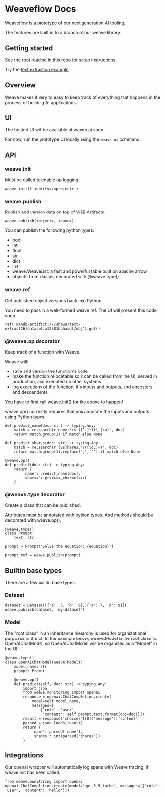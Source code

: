 # Weaveflow Docs

Weaveflow is a prototype of our next generation AI tooling.

The features are built in to a branch of our weave library.

## Getting started

See the [root readme](/README.md) in this repo for setup instructions.

Try the [text extraction example](/examples/text-extract/)

## Overview

Weave makes it very to easy to keep track of everything that happens in the process of building AI applications.

## UI

The hosted UI will be available at wandb.ai soon.

For now, run the prototype UI locally using the `weave ui` command.

## API

### weave.init

Must be called to enable op logging.

```
weave.init(f'<entity>/<project>')
```

### weave.publish

Publish and version data on top of W&B Artifacts.

```
weave.publish(<object>, <name>)
```

You can publish the following python types:

- bool
- int
- float
- str
- dict
- list
- weave.WeaveList: a fast and powerful table built on apache arrow
- objects from classes decorated with @weave.type()

### weave.ref

Get published object versions back into Python.

You need to pass in a well-formed weave ref. The UI will present this code soon.

```
ref('wandb-artifact:///shawn/text-extract26/dataset:a12581bahasdf/obj').get()
```

### @weave.op decorator

Keep track of a function with Weave.

Weave will:

- save and version the function's code
- make the function relocatable so it can be called from the UI, served in production, and executed on other systems
- log executions of the function, it's inputs and outputs, and ancestors and descendents

You have to first call weave.init() for the above to happen!

weave.op() currently requires that you annotate the inputs and outputs using Python types.

```
def predict_name(doc: str) -> typing.Any:
    match = re.search(r'name.*is ([^.]*)(\.|\n)', doc)
    return match.group(1) if match else None

def predict_shares(doc: str) -> typing.Any:
    match = re.search(r'[Ss]hares.*?([\d,]+)', doc)
    return match.group(1).replace(',', '') if match else None

@weave.op()
def predict(doc: str) -> typing.Any:
    return {
        'name': predict_name(doc),
        'shares': predict_shares(doc)
    }
```

### @weave.type decorator

Create a class that can be published.

Attributes must be annotated with python types. And methods should be decorated with weave.op().

```
@weave.type()
class Prompt:
    text: str

prompt = Prompt('Solve the equation: {equation}')

prompt_ref = weave.publish(prompt)
```

## Builtin base types

There are a few builtin base types.

### Dataset

```
dataset = Dataset([{'a': 5, 'b': 6}, {'a': 7, 'd': 9}])
weave.publish(dataset, 'my-dataset')
```

### Model

The "root class" in an inheritance hierarchy is used for organizational purposes in the UI. In the example below, weave.Model is the root class for OpenAIChatModel, so OpenAIChatModel will be organized as a "Model" in the UI.

```
@weave.type()
class OpenAIChatModel(weave.Model):
    model_name: str
    prompt: Prompt

    @weave.op()
    def predict(self, doc: str) -> typing.Any:
        import json
        from weave.monitoring import openai
        response = openai.ChatCompletion.create(
            model=self.model_name,
            messages=[
                {'role': 'user',
                 'content': self.prompt.text.format(doc=doc)}])
        result = response['choices'][0]['message']['content']
        parsed = json.loads(result)
        return {
            'name': parsed['name'],
            'shares': int(parsed['shares'])
        }

```

## Integrations

Our openai wrapper will automatically log spans with Weave tracing, if weave.init has been called.

```
from weave.monitoring import openai
openai.ChatCompletion.create(model='gpt-3.5-turbo', messages=[{'role': 'user', 'content': 'hello'}])
```
